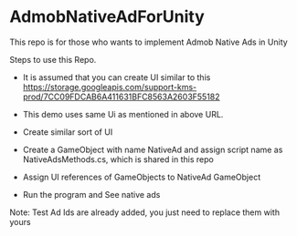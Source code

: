 # AdmobNativeAdForUnity
This repo is for those who wants to implement Admob Native Ads in Unity

Steps to use this Repo.

- It is assumed that you can create UI similar to this
https://storage.googleapis.com/support-kms-prod/7CC09FDCAB6A411631BFC8563A2603F55182

- This demo uses same Ui as mentioned in above URL.
- Create similar sort of UI
- Create a GameObject with name NativeAd and assign script name as NativeAdsMethods.cs, which is shared in this repo
- Assign UI references of GameObjects to NativeAd GameObject
- Run the program and See native ads

Note: Test Ad Ids are already added, you just need to replace them with yours
